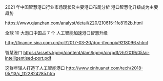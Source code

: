 2021 年中国智慧港口行业市场现状及主要港口布局分析 港口智慧化升级成为主要趋势

https://www.qianzhan.com/analyst/detail/220/210615-1fe8192b.html

全球 10 大港口中国占 7 个 人工智能加速港口智慧升级

http://finance.sina.com.cn/roll/2017-03-20/doc-ifycnpiu9218096.shtml

智慧港口
https://assets.kpmg/content/dam/kpmg/cn/pdf/zh/2019/05/ai-intelligentised-port.pdf

这群年轻人打造了人工智能港口
http://www.xinhuanet.com/tech/2018-05/13/c_1122824285.htm

